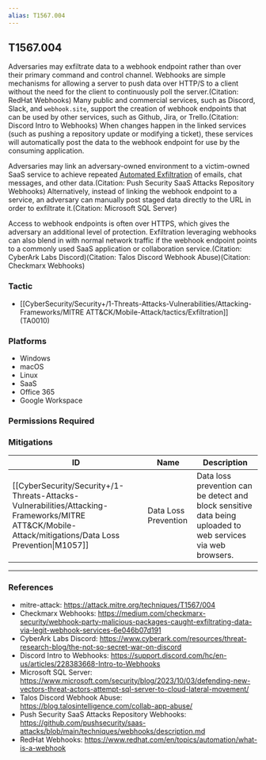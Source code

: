 ```yaml
---
alias: T1567.004
---
```


## T1567.004

Adversaries may exfiltrate data to a webhook endpoint rather than over their primary command and control channel. Webhooks are simple mechanisms for allowing a server to push data over HTTP/S to a client without the need for the client to continuously poll the server.(Citation: RedHat Webhooks) Many public and commercial services, such as Discord, Slack, and `webhook.site`, support the creation of webhook endpoints that can be used by other services, such as Github, Jira, or Trello.(Citation: Discord Intro to Webhooks) When changes happen in the linked services (such as pushing a repository update or modifying a ticket), these services will automatically post the data to the webhook endpoint for use by the consuming application. 

Adversaries may link an adversary-owned environment to a victim-owned SaaS service to achieve repeated [Automated Exfiltration](https://attack.mitre.org/techniques/T1020) of emails, chat messages, and other data.(Citation: Push Security SaaS Attacks Repository Webhooks) Alternatively, instead of linking the webhook endpoint to a service, an adversary can manually post staged data directly to the URL in order to exfiltrate it.(Citation: Microsoft SQL Server)

Access to webhook endpoints is often over HTTPS, which gives the adversary an additional level of protection. Exfiltration leveraging webhooks can also blend in with normal network traffic if the webhook endpoint points to a commonly used SaaS application or collaboration service.(Citation: CyberArk Labs Discord)(Citation: Talos Discord Webhook Abuse)(Citation: Checkmarx Webhooks)


### Tactic
- [[CyberSecurity/Security+/1-Threats-Attacks-Vulnerabilities/Attacking-Frameworks/MITRE ATT&CK/Mobile-Attack/tactics/Exfiltration]] (TA0010)

### Platforms
- Windows
- macOS
- Linux
- SaaS
- Office 365
- Google Workspace

### Permissions Required

### Mitigations

| ID | Name | Description |
| --- | --- | --- |
| [[CyberSecurity/Security+/1-Threats-Attacks-Vulnerabilities/Attacking-Frameworks/MITRE ATT&CK/Mobile-Attack/mitigations/Data Loss Prevention\|M1057]] | Data Loss Prevention | Data loss prevention can be detect and block sensitive data being uploaded to web services via web browsers. |


---
### References

- mitre-attack: https://attack.mitre.org/techniques/T1567/004
- Checkmarx Webhooks: https://medium.com/checkmarx-security/webhook-party-malicious-packages-caught-exfiltrating-data-via-legit-webhook-services-6e046b07d191
- CyberArk Labs Discord: https://www.cyberark.com/resources/threat-research-blog/the-not-so-secret-war-on-discord
- Discord Intro to Webhooks: https://support.discord.com/hc/en-us/articles/228383668-Intro-to-Webhooks
- Microsoft SQL Server: https://www.microsoft.com/security/blog/2023/10/03/defending-new-vectors-threat-actors-attempt-sql-server-to-cloud-lateral-movement/
- Talos Discord Webhook Abuse: https://blog.talosintelligence.com/collab-app-abuse/
- Push Security SaaS Attacks Repository Webhooks: https://github.com/pushsecurity/saas-attacks/blob/main/techniques/webhooks/description.md
- RedHat Webhooks: https://www.redhat.com/en/topics/automation/what-is-a-webhook
